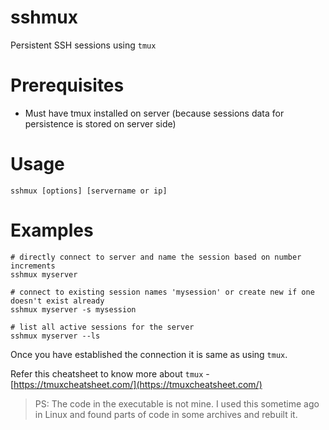 # sshmux
 Persistent SSH sessions using `tmux`

# Prerequisites
- Must have tmux installed on server (because sessions data for persistence is stored on server side)

# Usage
```
sshmux [options] [servername or ip]
```

# Examples
```
# directly connect to server and name the session based on number increments
sshmux myserver

# connect to existing session names 'mysession' or create new if one doesn't exist already
sshmux myserver -s mysession

# list all active sessions for the server
sshmux myserver --ls
```

Once you have established the connection it is same as using `tmux`.

Refer this cheatsheet to know more about `tmux` - [https://tmuxcheatsheet.com/](https://tmuxcheatsheet.com/)

> PS: The code in the executable is not mine. I used this sometime ago in Linux and found parts of code in some archives and rebuilt it.